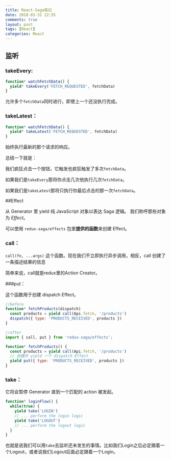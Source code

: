 ```yaml
---
title: React-Saga笔记
date: 2018-03-31 22:55
comments: true
layout: post
tags: [React]
categories: React
---
```

## 监听

### takeEvery:

```Javascript
function* watchFetchData() {
  yield* takeEvery('FETCH_REQUESTED', fetchData)
}
```

允许多个`fetchData`同时进行，即使上一个还没执行完成。
<!--more-->

### takeLatest：

```javascript
function* watchFetchData() {
  yield* takeLatest('FETCH_REQUESTED', fetchData)
}
```

始终执行最新的那个请求的响应。



总结一下就是：

我们疯狂点击一个按钮，它触发也疯狂触发了多次`fetchData`。

如果我们是`takeEvery`那将你点击几次他执行几次`fetchData`。

如果我们是`takeLatest`那将只执行你最后点击的那一次`fetchData`。



##Effect

从 Generator 里 yield 纯 JavaScript 对象以表达 Saga 逻辑。 我们称呼那些对象为 *Effect*。

可以使用 `redux-saga/effects` 包里**提供的函数**来创建 Effect。

### call：

`call(fn, ...args)` 这个函数。现在我们不立即执行异步调用，相反，call 创建了一条描述结果的信息

简单来说，call就是redux里的Action Creator。 



###put：

这个函数用于创建 dispatch Effect。

```javascript
//before
function* fetchProducts(dispatch)
  const products = yield call(Api.fetch, '/products')
  dispatch({ type: 'PRODUCTS_RECEIVED', products })
}

//after
import { call, put } from 'redux-saga/effects';

function* fetchProducts() {
  const products = yield call(Api.fetch, '/products')
  // 创建并 yield 一个 dispatch Effect
  yield put({ type: 'PRODUCTS_RECEIVED', products })
}
```

### take：

它将会暂停 Generator 直到一个匹配的 action 被发起。

```javascript
function* loginFlow() {
  while(true) {
    yield take('LOGIN')
    // ... perform the login logic
    yield take('LOGOUT')
    // ... perform the logout logic
  }
}
```

也就是说我们可以用`take`去监听还未发生的事情。比如我们Login之后必定跟着一个Logout，或者说我们Logout后面必定跟着一个Login。

